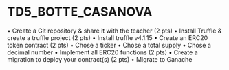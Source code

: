 # TD5_BOTTE_CASANOVA

• Create a Git repository & share it with the teacher (2 pts)
• Install Truffle & create a truffle project (2 pts)
   • Install truffle v4.1.15
• Create an ERC20 token contract (2 pts)
   • Chose a ticker
   • Chose a total supply
   • Chose a decimal number
• Implement all ERC20 functions (2 pts)
• Create a migration to deploy your contract(s) (2 pts)
   • Migrate to Ganache

